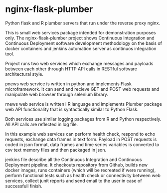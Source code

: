# nginx-flask-plumber
Python flask and R plumber servers that run under the reverse proxy nginx.

This is small web services package intended for demonstration purposes only. The nginx-flask-plumber project shows Continuous Integration and Continuous Deployment software development methodology on the basis of docker containers and jenkins automation server as continuos integration tool. 

Project runs two web services which exchange messages and payloads between each other through HTTP API calls in RESTful software architectural style.

pnews web service is written in python and implements Flask microframework. It can send and recieve GET and POST web requests and manipulate web browser through selenium library. 

rnews web service is written i R language and implements Plumber package web API functionality that is syntactically similar to Python Flask.

Both services use similar logging packages from R and Python respectively. All API calls are reflected in log file.

In this example web services can perform health check, respond to echo requests, exchange data frames in text form. Payload in POST requests is coded in json format, data frames and time series variables is converted to csv text memory files and then packaged in json.

jenkins file describe all the Continuous Integration and Continuous Deployment pipeline. It checkouts repository from Github, builds new docker images, runs containers (which will be recreated if were running), perform functional tests such as health check or connectivity between web services, collect junit reports and send email to the user in case of successfull finish.


